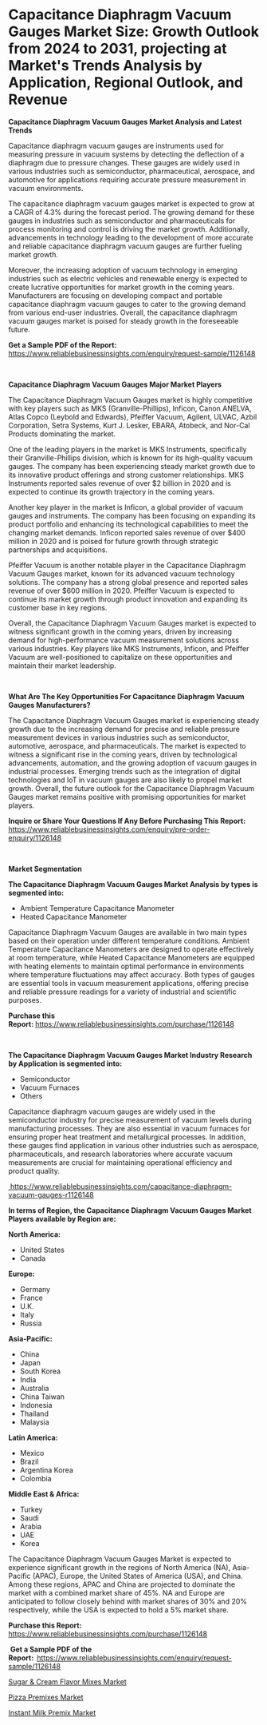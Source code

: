 <p><h1>Capacitance Diaphragm Vacuum Gauges Market Size: Growth Outlook from 2024 to 2031, projecting at Market's Trends Analysis by Application, Regional Outlook, and Revenue</h1></p><p><strong>Capacitance Diaphragm Vacuum Gauges Market Analysis and Latest Trends</strong></p>
<p><p>Capacitance diaphragm vacuum gauges are instruments used for measuring pressure in vacuum systems by detecting the deflection of a diaphragm due to pressure changes. These gauges are widely used in various industries such as semiconductor, pharmaceutical, aerospace, and automotive for applications requiring accurate pressure measurement in vacuum environments.</p><p>The capacitance diaphragm vacuum gauges market is expected to grow at a CAGR of 4.3% during the forecast period. The growing demand for these gauges in industries such as semiconductor and pharmaceuticals for process monitoring and control is driving the market growth. Additionally, advancements in technology leading to the development of more accurate and reliable capacitance diaphragm vacuum gauges are further fueling market growth.</p><p>Moreover, the increasing adoption of vacuum technology in emerging industries such as electric vehicles and renewable energy is expected to create lucrative opportunities for market growth in the coming years. Manufacturers are focusing on developing compact and portable capacitance diaphragm vacuum gauges to cater to the growing demand from various end-user industries. Overall, the capacitance diaphragm vacuum gauges market is poised for steady growth in the foreseeable future.</p></p>
<p><strong>Get a Sample PDF of the Report:&nbsp;</strong> <a href="https://www.reliablebusinessinsights.com/enquiry/request-sample/1126148">https://www.reliablebusinessinsights.com/enquiry/request-sample/1126148</a></p>
<p>&nbsp;</p>
<p><strong>Capacitance Diaphragm Vacuum Gauges Major Market Players</strong></p>
<p><p>The Capacitance Diaphragm Vacuum Gauges market is highly competitive with key players such as MKS (Granville-Phillips), Inficon, Canon ANELVA, Atlas Copco (Leybold and Edwards), Pfeiffer Vacuum, Agilent, ULVAC, Azbil Corporation, Setra Systems, Kurt J. Lesker, EBARA, Atobeck, and Nor-Cal Products dominating the market.</p><p>One of the leading players in the market is MKS Instruments, specifically their Granville-Phillips division, which is known for its high-quality vacuum gauges. The company has been experiencing steady market growth due to its innovative product offerings and strong customer relationships. MKS Instruments reported sales revenue of over $2 billion in 2020 and is expected to continue its growth trajectory in the coming years.</p><p>Another key player in the market is Inficon, a global provider of vacuum gauges and instruments. The company has been focusing on expanding its product portfolio and enhancing its technological capabilities to meet the changing market demands. Inficon reported sales revenue of over $400 million in 2020 and is poised for future growth through strategic partnerships and acquisitions.</p><p>Pfeiffer Vacuum is another notable player in the Capacitance Diaphragm Vacuum Gauges market, known for its advanced vacuum technology solutions. The company has a strong global presence and reported sales revenue of over $600 million in 2020. Pfeiffer Vacuum is expected to continue its market growth through product innovation and expanding its customer base in key regions.</p><p>Overall, the Capacitance Diaphragm Vacuum Gauges market is expected to witness significant growth in the coming years, driven by increasing demand for high-performance vacuum measurement solutions across various industries. Key players like MKS Instruments, Inficon, and Pfeiffer Vacuum are well-positioned to capitalize on these opportunities and maintain their market leadership.</p></p>
<p>&nbsp;</p>
<p><strong>What Are The Key Opportunities For Capacitance Diaphragm Vacuum Gauges Manufacturers?</strong></p>
<p><p>The Capacitance Diaphragm Vacuum Gauges market is experiencing steady growth due to the increasing demand for precise and reliable pressure measurement devices in various industries such as semiconductor, automotive, aerospace, and pharmaceuticals. The market is expected to witness a significant rise in the coming years, driven by technological advancements, automation, and the growing adoption of vacuum gauges in industrial processes. Emerging trends such as the integration of digital technologies and IoT in vacuum gauges are also likely to propel market growth. Overall, the future outlook for the Capacitance Diaphragm Vacuum Gauges market remains positive with promising opportunities for market players.</p></p>
<p><strong>Inquire or Share Your Questions If Any Before Purchasing This Report:</strong> <a href="https://www.reliablebusinessinsights.com/enquiry/pre-order-enquiry/1126148">https://www.reliablebusinessinsights.com/enquiry/pre-order-enquiry/1126148</a></p>
<p>&nbsp;</p>
<p><strong>Market Segmentation</strong></p>
<p><strong>The Capacitance Diaphragm Vacuum Gauges Market Analysis by types is segmented into:</strong></p>
<p><ul><li>Ambient Temperature Capacitance Manometer</li><li>Heated Capacitance Manometer</li></ul></p>
<p><p>Capacitance Diaphragm Vacuum Gauges are available in two main types based on their operation under different temperature conditions. Ambient Temperature Capacitance Manometers are designed to operate effectively at room temperature, while Heated Capacitance Manometers are equipped with heating elements to maintain optimal performance in environments where temperature fluctuations may affect accuracy. Both types of gauges are essential tools in vacuum measurement applications, offering precise and reliable pressure readings for a variety of industrial and scientific purposes.</p></p>
<p><strong>Purchase this Report:&nbsp;</strong><a href="https://www.reliablebusinessinsights.com/purchase/1126148">https://www.reliablebusinessinsights.com/purchase/1126148</a></p>
<p>&nbsp;</p>
<p><strong>The Capacitance Diaphragm Vacuum Gauges Market Industry Research by Application is segmented into:</strong></p>
<p><ul><li>Semiconductor</li><li>Vacuum Furnaces</li><li>Others</li></ul></p>
<p><p>Capacitance diaphragm vacuum gauges are widely used in the semiconductor industry for precise measurement of vacuum levels during manufacturing processes. They are also essential in vacuum furnaces for ensuring proper heat treatment and metallurgical processes. In addition, these gauges find application in various other industries such as aerospace, pharmaceuticals, and research laboratories where accurate vacuum measurements are crucial for maintaining operational efficiency and product quality.</p></p>
<p><a href="https://www.reliablebusinessinsights.com/capacitance-diaphragm-vacuum-gauges-r1126148">&nbsp;https://www.reliablebusinessinsights.com/capacitance-diaphragm-vacuum-gauges-r1126148</a></p>
<p><strong>In terms of Region, the Capacitance Diaphragm Vacuum Gauges Market Players available by Region are:</strong></p>
<p>
    <p> <strong> North America: </strong>
        <ul>
            <li>United States</li>
            <li>Canada</li>
        </ul>
        </p> 
    <p> <strong> Europe: </strong>
        <ul>
            <li>Germany</li>
            <li>France</li>
            <li>U.K.</li>
            <li>Italy</li>
            <li>Russia</li>
        </ul>
        </p> 
    <p> <strong> Asia-Pacific: </strong>
        <ul>
            <li>China</li>
            <li>Japan</li>
            <li>South Korea</li>
            <li>India</li>
            <li>Australia</li>
            <li>China Taiwan</li>
            <li>Indonesia</li>
            <li>Thailand</li>
            <li>Malaysia</li>
        </ul>
        </p> 
    <p> <strong> Latin America: </strong>
        <ul>
            <li>Mexico</li>
            <li>Brazil</li>
            <li>Argentina Korea</li>
            <li>Colombia</li>
        </ul>
        </p> 
    <p> <strong> Middle East & Africa: </strong>
        <ul>
            <li>Turkey</li>
            <li>Saudi</li>
            <li>Arabia</li>
            <li>UAE</li>
            <li>Korea</li>
        </ul>
    </p>
    </p>
<p><p>The Capacitance Diaphragm Vacuum Gauges Market is expected to experience significant growth in the regions of North America (NA), Asia-Pacific (APAC), Europe, the United States of America (USA), and China. Among these regions, APAC and China are projected to dominate the market with a combined market share of 45%. NA and Europe are anticipated to follow closely behind with market shares of 30% and 20% respectively, while the USA is expected to hold a 5% market share.</p></p>
<p><strong>Purchase this Report: </strong><a href="https://www.reliablebusinessinsights.com/purchase/1126148">https://www.reliablebusinessinsights.com/purchase/1126148</a></p>
<p>&nbsp;<strong>Get a Sample PDF of the Report:&nbsp;&nbsp;</strong><a href="https://www.reliablebusinessinsights.com/enquiry/request-sample/1126148">https://www.reliablebusinessinsights.com/enquiry/request-sample/1126148</a></p>
<p><strong></strong></p>
<p><p><a href="https://github.com/ajohirul8010/Market-Research-Report-List-1/blob/main/sugar-cream-flavor-mixes-market.md">Sugar & Cream Flavor Mixes Market</a></p><p><a href="https://github.com/MaraKoelpin2023/Market-Research-Report-List-2/blob/main/pizza-premixes-market.md">Pizza Premixes Market</a></p><p><a href="https://github.com/goodweq44/Market-Research-Report-List-1/blob/main/instant-milk-premix-market.md">Instant Milk Premix Market</a></p></p>